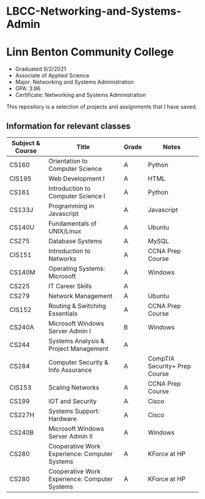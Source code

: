 # LBCC-Networking-and-Systems-Admin

# Linn Benton Community College
- Graduated 9/2/2021 
- Associate of Applied Science
- Major: Networking and Systems Administration
- GPA: 3.86
- Certificate: Networking and Systems Administration 

This repository is a selection of projects and assignments that I have saved.

## Information for relevant classes
| **Subject & Course** | **Title** | **Grade** | **Notes** |
| -------------------- | --------- | --------- | --------- |
| CS160 | Orientation to Computer Science | A | Python |
| CIS195 | Web Development I | A | HTML |
| CS161 | Introduction to Computer Science I | A | Python |
| CS133J | Programming in Javascript | A | Javascript |
| CS140U | Fundamentals of UNIX/Linux | A | Ubuntu |
| CS275 | Database Systems | A | MySQL |
| CIS151 | Introduction to Networks | A | CCNA Prep Course |
| CS140M | Operating Systems: Microsoft | A | Windows |
| CS225 | IT Career Skills | A |  |
| CS279 | Network Management | A | Ubuntu |
| CIS152 | Routing & Switching Essentials | A | CCNA Prep Course |
| CS240A | Microsoft Windows Server Admin I | B | Windows |
| CS244 | Systems Analysis & Project Management | A |  |
| CS284 | Computer Security & Info Assurance | A | CompTIA Security+ Prep Course |
| CIS153 | Scaling Networks | A | CCNA Prep Course |
| CS199 | IOT and Security | A | Cisco |
| CS227H | Systems Support: Hardware | A | Cisco |
| CS240B | Microsoft Windows Server Admin II | A | Windows |
| CS280 | Cooperative Work Experience: Computer Systems | A | KForce at HP |
| CS280 | Cooperative Work Experience: Computer Systems | A | KForce at HP |
